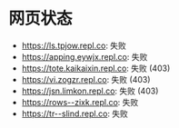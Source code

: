 # 网页状态
- https://ls.tpjow.repl.co: 失败
- https://apping.eywjx.repl.co: 失败
- https://tote.kaikaixin.repl.co: 失败 (403)
- https://vi.zogzr.repl.co: 失败 (403)
- https://jsn.limkon.repl.co: 失败 (403)
- https://rows--zixk.repl.co: 失败
- https://tr--slind.repl.co: 失败
